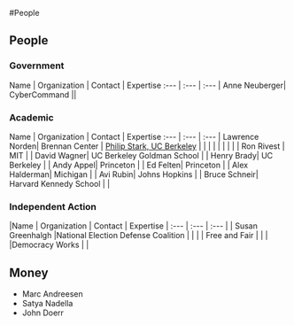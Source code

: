 #People
## People
### Government
Name | Organization | Contact | Expertise
 :--- | :--- | :--- |
Anne Neuberger| CyberCommand ||

### Academic

Name | Organization | Contact | Expertise
 :--- | :--- | :--- |
Lawrence Norden| Brennan Center |
[Philip Stark, UC Berkeley](https://bids.berkeley.edu/people/philip-stark)  |   |   |
  |   |   |
  |   |   |
Ron Rivest | MIT | |
David Wagner| UC Berkeley Goldman School | |
Henry Brady| UC Berkeley | |
Andy Appel| Princeton | |
 Ed Felten| Princeton | |
 Alex Halderman| Michigan | |
 Avi Rubin| Johns Hopkins | |
 Bruce Schneir| Harvard Kennedy School | |

### Independent Action
 |Name | Organization | Contact | Expertise
|  :--- | :--- | :--- |
| Susan Greenhalgh  |National Election Defense Coalition   |   |
|   | Free and Fair  |   |
|   |Democracy Works   |   |

## Money
- Marc Andreesen
- Satya Nadella
- John Doerr
